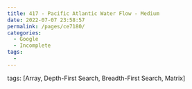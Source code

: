 ```yaml
---
title: 417 - Pacific Atlantic Water Flow - Medium
date: 2022-07-07 23:58:57
permalink: /pages/ce7180/
categories:
  - Google
  - Incomplete
tags:
  - 
---
```

tags: [Array, Depth-First Search, Breadth-First Search, Matrix]